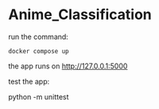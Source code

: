 # Anime_Classification

run the command:

    docker compose up

the app runs on http://127.0.0.1:5000

test the app:

python -m unittest 
